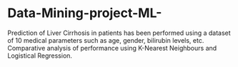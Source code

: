 # Data-Mining-project-ML-
Prediction of Liver Cirrhosis in patients has been performed using a dataset of 10 medical parameters such as age, gender, bilirubin levels, etc. Comparative analysis of performance using K-Nearest Neighbours and Logistical Regression. 
